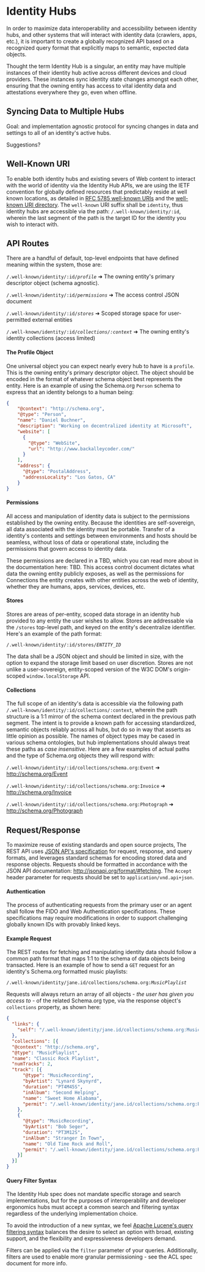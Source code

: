 # Identity Hubs

In order to maximize data interoperability and accessibility between identity hubs, and other systems that will interact with identity data (crawlers, apps, etc.), it is important to create a globally recognized API based on a recognized query format that explicitly maps to semantic, expected data objects.

Thought the term Identity Hub is a singular, an entity may have multiple instances of their identity hub active across different devices and cloud providers. These instances sync identity state changes amongst each other, ensuring that the owning entity has access to vital identity data and attestations everywhere they go, even when offline.

## Syncing Data to Multiple Hubs

Goal: and implementation agnostic protocol for syncing changes in data and settings to all of an identity's active hubs.

Suggestions?

## Well-Known URI

To enable both identity hubs and existing severs of Web content to interact with the world of identity via the Identity Hub APIs, we are using the IETF convention for globally defined resources that predictably reside at well known locations, as detailed in [RFC 5785 well-known URIs][13f07ee0] and the [well-known URI directory][6cc282d2]. The `well-known` URI suffix shall be `identity`, thus identity hubs are accessible via the path: `/.well-known/identity/:id`, wherein the last segment of the path is the target ID for the identity you wish to interact with. 

## API Routes

There are a handful of default, top-level endpoints that have defined meaning within the system, those are:

  `/.well-known/identity/:id/`*`profile`* ➜ The owning entity's primary descriptor object (schema agnostic).

  `/.well-known/identity/:id/`*`permissions`* ➜ The access control JSON document

  `/.well-known/identity/:id/`*`stores`* ➜ Scoped storage space for user-permitted external entities

  `/.well-known/identity/:id/`*`collections/:context`* ➜ The owning entity's identity collections (access limited)

#### The Profile Object

One universal object you can expect nearly every hub to have is a `profile`. This is the owning entity's primary descriptor object. The object should be encoded in the format of whatever schema object best represents the entity. Here is an example of using the Schema.org `Person` schema to express that an identity belongs to a human being:

```json
{
    "@context": "http://schema.org",
    "@type": "Person",
    "name": "Daniel Buchner",
    "description": "Working on decentralized identity at Microsoft",
    "website": [
      {
        "@type": "WebSite",
        "url": "http://www.backalleycoder.com/"
      }
    ],
    "address": {
      "@type": "PostalAddress",
      "addressLocality": "Los Gatos, CA"
    }
}
```

#### Permissions

All access and manipulation of identity data is subject to the permissions established by the owning entity. Because the identities are self-sovereign, all data associated with the identity must be portable. Transfer of a identity's contents and settings between environments and hosts should be seamless, without loss of data or operational state, including the permissions that govern access to identity data.

These permissions are declared in a TBD, which you can read more about in the documentation here: TBD. This access control document dictates what data the owning entity publicly exposes, as well as the permissions for Connections the entity creates with other entities across the web of identity, whether they are humans, apps, services, devices, etc.

#### Stores

Stores are areas of per-entity, scoped data storage in an identity hub provided to any entity the user wishes to allow. Stores are addressable via the `/stores` top-level path, and keyed on the entity's decentralize identifier. Here's an example of the path format:

`/.well-known/identity/:id/stores/`*`ENTITY_ID`*

The data shall be a JSON object and should be limited in size, with the option to expand the storage limit based on user discretion. Stores are not unlike a user-sovereign, entity-scoped version of the W3C DOM's origin-scoped `window.localStorage` API.

#### Collections

The full scope of an identity's data is accessible via the following path `/.well-known/identity/:id/collections/:context`, wherein the path structure is a 1:1 mirror of the schema context declared in the previous path segment. The intent is to provide a known path for accessing standardized, semantic objects reliably across all hubs, but do so in way that asserts as little opinion as possible. The names of object types may be cased in various schema ontologies, but hub implementations should always treat these paths as *case insensitive*. Here are a few examples of actual paths and the type of Schema.org objects they will respond with:

`/.well-known/identity/:id/collections/schema.org:Event` ➜ http://schema.org/Event

`/.well-known/identity/:id/collections/schema.org:Invoice` ➜ http://schema.org/Invoice

`/.well-known/identity/:id/collections/schema.org:Photograph` ➜ http://schema.org/Photograph

## Request/Response

To maximize reuse of existing standards and open source projects, The REST API uses [JSON API's specification][2773b365] for request, response, and query formats, and leverages standard schemas for encoding stored data and response objects. Requests should be formatted in accordance with the JSON API documentation: http://jsonapi.org/format/#fetching. The `Accept` header parameter for requests should be set to `application/vnd.api+json`.

#### Authentication

The process of authenticating requests from the primary user or an agent shall follow the FIDO and Web Authentication specifications. These specifications may require modifications in order to support challenging globally known IDs with provably linked keys.

#### Example Request

The REST routes for fetching and manipulating identity data should follow a common path format that maps 1:1 to the schema of data objects being transacted. Here is an example of how to send a `GET` request for an identity's Schema.org formatted music playlists:

`/.well-known/identity/jane.id/collections/schema.org:`*`MusicPlaylist`*

Requests will always return an array of all objects - *the user has given you access to* - of the related Schema.org type, via the response object's `collections` property, as shown here:

```json
{
  "links": {
    "self": "/.well-known/identity/jane.id/collections/schema.org:MusicPlaylist"
  },
  "collections": [{
  "@context": "http://schema.org",
  "@type": "MusicPlaylist",
  "name": "Classic Rock Playlist",
  "numTracks": 2,
  "track": [{
      "@type": "MusicRecording",
      "byArtist": "Lynard Skynyrd",
      "duration": "PT4M45S",
      "inAlbum": "Second Helping",
      "name": "Sweet Home Alabama",
      "permit": "/.well-known/identity/jane.id/collections/schema.org:Permit/ced043360b99"
    },
    {
      "@type": "MusicRecording",
      "byArtist": "Bob Seger",
      "duration": "PT3M12S",
      "inAlbum": "Stranger In Town",
      "name": "Old Time Rock and Roll",
      "permit": "/.well-known/identity/jane.id/collections/schema.org:Permit/aa9f3ac9eb7a"
    }]
  }]
}
```

#### Query Filter Syntax

The Identity Hub spec does not mandate specific storage and search implementations, but for the purposes of interoperability and developer ergonomics hubs must accept a common search and filtering syntax regardless of the underlying implementation choice.

To avoid the introduction of a new syntax, we feel [Apache Lucene's query filtering syntax](http://www.lucenetutorial.com/lucene-query-syntax.html) balances the desire to select an option with broad, existing support, and the flexibility and expressiveness developers demand.

Filters can be applied via the `filter` parameter of your queries. Additionally, filters are used to enable more granular permissioning - see the ACL spec document for more info.


  [13f07ee0]: https://tools.ietf.org/html/rfc5785 "IETF well-know URIs"
  [6cc282d2]: https://www.ietf.org/assignments/well-known-uris/well-known-uris.xml "well-known URI Directory"
  [2773b365]: http://jsonapi.org/format/ "JSON API Spec"
